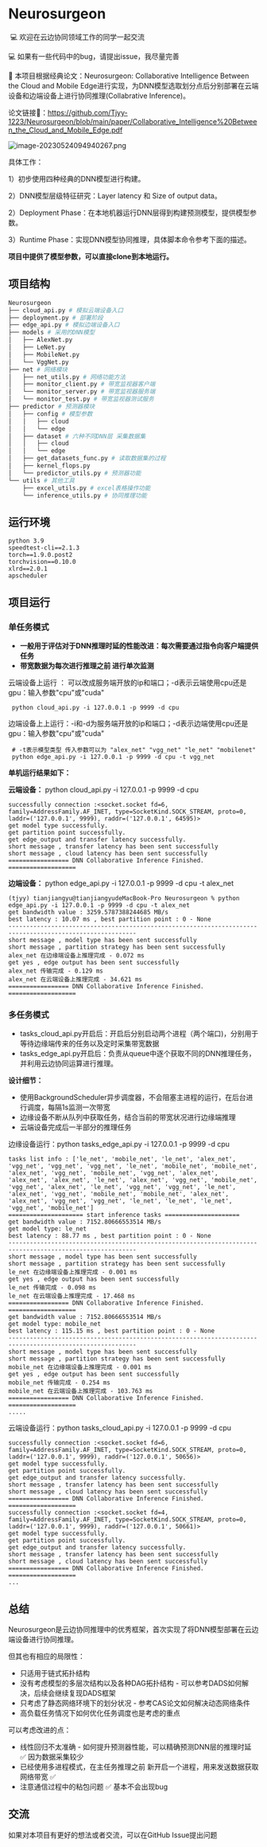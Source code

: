 # Neurosurgeon
 💻 欢迎在云边协同领域工作的同学一起交流

 💻 如果有一些代码中的bug，请提出issue，我尽量完善

 🥳 本项目根据经典论文：Neurosurgeon: Collaborative Intelligence Between the Cloud and Mobile Edge进行实现，为DNN模型选取划分点后分别部署在云端设备和边端设备上进行协同推理(Collabrative Inference)。

论文链接🔗：https://github.com/Tjyy-1223/Neurosurgeon/blob/main/paper/Collaborative_Intelligence%20Between_the_Cloud_and_Mobile_Edge.pdf

![image-20230524094940267.png](https://github.com/Tjyy-1223/Neurosurgeon/blob/main/assets/image-20230524094940267.png?raw=true)

具体工作：

1）初步使用四种经典的DNN模型进行构建。

2）DNN模型层级特征研究：Layer latency 和 Size of output data。

2）Deployment Phase：在本地机器运行DNN层得到构建预测模型，提供模型参数。

3）Runtime Phase：实现DNN模型协同推理，具体脚本命令参考下面的描述。

**项目中提供了模型参数，可以直接clone到本地运行。**

## 项目结构

```python
Neurosurgeon
├── cloud_api.py # 模拟云端设备入口
├── deployment.py # 部署阶段
├── edge_api.py # 模拟边端设备入口
├── models # 采用的DNN模型
│   ├── AlexNet.py
│   ├── LeNet.py
│   ├── MobileNet.py
│   └── VggNet.py
├── net # 网络模块
│   ├── net_utils.py # 网络功能方法
│   ├── monitor_client.py # 带宽监视器客户端
│   └── monitor_server.py # 带宽监视器服务端
│   └── monitor_test.py # 带宽监视器测试服务
├── predictor # 预测器模块
│   ├── config # 模型参数
│   │   ├── cloud
│   │   └── edge
│   ├── dataset # 六种不同DNN层 采集数据集
│   │   ├── cloud
│   │   └── edge
│   ├── get_datasets_func.py # 读取数据集的过程
│   ├── kernel_flops.py 
│   └── predictor_utils.py # 预测器功能
└── utils # 其他工具
    ├── excel_utils.py # excel表格操作功能
    └── inference_utils.py # 协同推理功能

```

## 运行环境

```
python 3.9
speedtest-cli==2.1.3
torch==1.9.0.post2
torchvision==0.10.0
xlrd==2.0.1
apscheduler
```

## 项目运行

### 单任务模式

+ **一般用于评估对于DNN推理时延的性能改进：每次需要通过指令向客户端提供任务**
+ **带宽数据为每次进行推理之前 进行单次监测**

云端设备上运行 ： 可以改成服务端开放的ip和端口；-d表示云端使用cpu还是gpu：输入参数"cpu"或"cuda"

```
 python cloud_api.py -i 127.0.0.1 -p 9999 -d cpu
```

边端设备上上运行：-i和-d为服务端开放的ip和端口；-d表示边端使用cpu还是gpu：输入参数"cpu"或"cuda"

```
 # -t表示模型类型 传入参数可以为 "alex_net" "vgg_net" "le_net" "mobilenet"
 python edge_api.py -i 127.0.0.1 -p 9999 -d cpu -t vgg_net
```

**单机运行结果如下：**

**云端设备：** python cloud_api.py -i 127.0.0.1 -p 9999 -d cpu

```
successfully connection :<socket.socket fd=6, family=AddressFamily.AF_INET, type=SocketKind.SOCK_STREAM, proto=0, laddr=('127.0.0.1', 9999), raddr=('127.0.0.1', 64595)>
get model type successfully.
get partition point successfully.
get edge_output and transfer latency successfully.
short message , transfer latency has been sent successfully
short message , cloud latency has been sent successfully
================= DNN Collaborative Inference Finished. ===================
```

**边端设备：** python edge_api.py -i 127.0.0.1 -p 9999 -d cpu -t alex_net

```
(tjyy) tianjiangyu@tianjiangyudeMacBook-Pro Neurosurgeon % python edge_api.py -i 127.0.0.1 -p 9999 -d cpu -t alex_net
get bandwidth value : 3259.5787388244685 MB/s
best latency : 10.07 ms , best partition point : 0 - None
----------------------------------------------------------------------------------------------------------
short message , model type has been sent successfully
short message , partition strategy has been sent successfully
alex_net 在边缘端设备上推理完成 - 0.072 ms
get yes , edge output has been sent successfully
alex_net 传输完成 - 0.129 ms
alex_net 在云端设备上推理完成 - 34.621 ms
================= DNN Collaborative Inference Finished. ===================
```



### 多任务模式

+ tasks_cloud_api.py开启后：开启后分别启动两个进程（两个端口)，分别用于等待边缘端传来的任务以及定时采集带宽数据
+ tasks_edge_api.py开启后：负责从queue中逐个获取不同的DNN推理任务，并利用云边协同运算进行推理。

**设计细节：**

+ 使用BackgroundScheduler异步调度器，不会阻塞主进程的运行，在后台进行调度，每隔1s监测一次带宽
+ 边缘设备不断从队列中获取任务，结合当前的带宽状况进行边缘端推理
+ 云端设备完成后一半部分的推理任务



边缘设备运行：python tasks_edge_api.py -i 127.0.0.1 -p 9999 -d cpu

```
tasks list info : ['le_net', 'mobile_net', 'le_net', 'alex_net', 'vgg_net', 'vgg_net', 'vgg_net', 'le_net', 'mobile_net', 'mobile_net', 'alex_net', 'vgg_net', 'mobile_net', 'vgg_net', 'alex_net', 'alex_net', 'alex_net', 'le_net', 'alex_net', 'vgg_net', 'mobile_net', 'vgg_net', 'alex_net', 'le_net', 'vgg_net', 'vgg_net', 'le_net', 'alex_net', 'vgg_net', 'mobile_net', 'mobile_net', 'alex_net', 'alex_net', 'vgg_net', 'vgg_net', 'le_net', 'le_net', 'le_net', 'vgg_net', 'mobile_net']
===================== start inference tasks ===================== 
get bandwidth value : 7152.80666553514 MB/s
get model type: le_net 
best latency : 88.77 ms , best partition point : 0 - None
----------------------------------------------------------------------------------------------------------
short message , model type has been sent successfully
short message , partition strategy has been sent successfully
le_net 在边缘端设备上推理完成 - 0.001 ms
get yes , edge output has been sent successfully
le_net 传输完成 - 0.098 ms
le_net 在云端设备上推理完成 - 17.468 ms
================= DNN Collaborative Inference Finished. ===================
get bandwidth value : 7152.80666553514 MB/s
get model type: mobile_net 
best latency : 115.15 ms , best partition point : 0 - None
----------------------------------------------------------------------------------------------------------
short message , model type has been sent successfully
short message , partition strategy has been sent successfully
mobile_net 在边缘端设备上推理完成 - 0.001 ms
get yes , edge output has been sent successfully
mobile_net 传输完成 - 0.254 ms
mobile_net 在云端设备上推理完成 - 103.763 ms
================= DNN Collaborative Inference Finished. ===================
.....
```

云端设备运行：python tasks_cloud_api.py -i 127.0.0.1 -p 9999 -d cpu

```
successfully connection :<socket.socket fd=6, family=AddressFamily.AF_INET, type=SocketKind.SOCK_STREAM, proto=0, laddr=('127.0.0.1', 9999), raddr=('127.0.0.1', 50656)>
get model type successfully.
get partition point successfully.
get edge_output and transfer latency successfully.
short message , transfer latency has been sent successfully
short message , cloud latency has been sent successfully
================= DNN Collaborative Inference Finished. ===================
successfully connection :<socket.socket fd=4, family=AddressFamily.AF_INET, type=SocketKind.SOCK_STREAM, proto=0, laddr=('127.0.0.1', 9999), raddr=('127.0.0.1', 50661)>
get model type successfully.
get partition point successfully.
get edge_output and transfer latency successfully.
short message , transfer latency has been sent successfully
short message , cloud latency has been sent successfully
================= DNN Collaborative Inference Finished. ===================
...
```



## 总结

Neurosurgeon是云边协同推理中的优秀框架，首次实现了将DNN模型部署在云边端设备进行协同推理。

但其也有相应的局限性：

+ 只适用于链式拓扑结构
+ 没有考虑模型的多层次结构以及各种DAG拓扑结构 - 可以参考DADS如何解决，后续会继续复现DADS框架
+ 只考虑了静态网络环境下的划分状况 - 参考CAS论文如何解决动态网络条件
+ 高负载任务情况下如何优化任务调度也是考虑的重点

可以考虑改进的点：

+  线性回归不太准确 - 如何提升预测器性能，可以精确预测DNN层的推理时延 ✅ 因为数据采集较少
+ 已经使用多进程模式，在主任务推理之前 新开启一个进程，用来发送数据获取网络带宽 ✅ 
+ 注意通信过程中的粘包问题 ✅ 基本不会出现bug

## 交流

如果对本项目有更好的想法或者交流，可以在GitHub Issue提出问题
